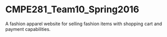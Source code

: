 # CMPE281_Team10_Spring2016
A fashion apparel website for selling fashion items with shopping cart and payment capabilities.

